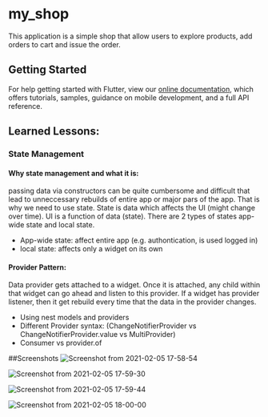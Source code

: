 # my_shop

This application is a simple shop that allow users to explore products, add orders to cart and issue the order. 


## Getting Started

For help getting started with Flutter, view our
[online documentation](https://flutter.dev/docs), which offers tutorials,
samples, guidance on mobile development, and a full API reference.

## Learned Lessons: 
### State Management  
#### Why state management and what it is: 
passing data via constructors can be quite cumbersome and difficult that lead to unneccessary rebuilds of entire app or major pars of the app. That is why we need to use state. State is data which affects the UI (might change over time). UI is a function of data (state). There are 2 types of states app-wide state and local state. 
- App-wide state: affect entire app (e.g. authontication, is used logged in) 
- local state: affects only a widget on its own 

#### Provider Pattern:
Data provider gets attached to a widget. Once it is attached, any child within that widget can go ahead and listen to this provider. If a widget has provider listener, then it get rebuild every time that the data in the provider changes.  

- Using nest models and providers 
- Different Provider syntax: (ChangeNotifierProvider vs ChangeNotifierProvider.value vs MultiProvider) 
- Consumer vs provider.of 

##Screenshots
![Screenshot from 2021-02-05 17-58-54](https://user-images.githubusercontent.com/32111609/107097961-1b18ac80-67dc-11eb-90e8-c5cb3d6d5769.png)

![Screenshot from 2021-02-05 17-59-30](https://user-images.githubusercontent.com/32111609/107097964-1b18ac80-67dc-11eb-8b40-99bb24b43b76.png)

![Screenshot from 2021-02-05 17-59-44](https://user-images.githubusercontent.com/32111609/107097965-1b18ac80-67dc-11eb-9704-62c7d2c8876f.png)

![Screenshot from 2021-02-05 18-00-00](https://user-images.githubusercontent.com/32111609/107097966-1bb14300-67dc-11eb-951e-66912a91f781.png)
